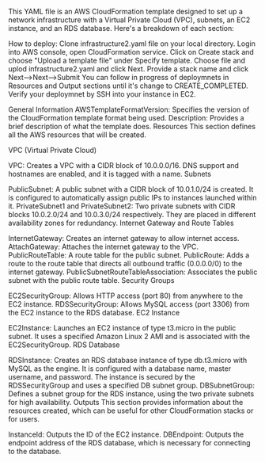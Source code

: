 This YAML file is an AWS CloudFormation template designed to set up a network infrastructure with a Virtual Private Cloud (VPC), subnets, an EC2 instance, and an RDS database. Here's a breakdown of each section:

How to deploy:
Clone infrastructure2.yaml file on your local directory.
Login into AWS console, open CloudFormation service.
Click on Create stack and choose "Upload a template file" under Specify template.
Choose file and uplod infrastructure2.yaml and click Next.
Provide a stack name and click Next-->Next-->Submit
You can follow in progress of deploymnets in Resources and Output sections until it's change to CREATE_COMPLETED.
Verify your deploymnet by SSH into your instance in EC2.

General Information
AWSTemplateFormatVersion: Specifies the version of the CloudFormation template format being used.
Description: Provides a brief description of what the template does.
Resources
This section defines all the AWS resources that will be created.

VPC (Virtual Private Cloud)

VPC: Creates a VPC with a CIDR block of 10.0.0.0/16. DNS support and hostnames are enabled, and it is tagged with a name.
Subnets

PublicSubnet: A public subnet with a CIDR block of 10.0.1.0/24 is created. It is configured to automatically assign public IPs to instances launched within it.
PrivateSubnet1 and PrivateSubnet2: Two private subnets with CIDR blocks 10.0.2.0/24 and 10.0.3.0/24 respectively. They are placed in different availability zones for redundancy.
Internet Gateway and Route Tables

InternetGateway: Creates an internet gateway to allow internet access.
AttachGateway: Attaches the internet gateway to the VPC.
PublicRouteTable: A route table for the public subnet.
PublicRoute: Adds a route to the route table that directs all outbound traffic (0.0.0.0/0) to the internet gateway.
PublicSubnetRouteTableAssociation: Associates the public subnet with the public route table.
Security Groups

EC2SecurityGroup: Allows HTTP access (port 80) from anywhere to the EC2 instance.
RDSSecurityGroup: Allows MySQL access (port 3306) from the EC2 instance to the RDS database.
EC2 Instance

EC2Instance: Launches an EC2 instance of type t3.micro in the public subnet. It uses a specified Amazon Linux 2 AMI and is associated with the EC2SecurityGroup.
RDS Database

RDSInstance: Creates an RDS database instance of type db.t3.micro with MySQL as the engine. It is configured with a database name, master username, and password. The instance is secured by the RDSSecurityGroup and uses a specified DB subnet group.
DBSubnetGroup: Defines a subnet group for the RDS instance, using the two private subnets for high availability.
Outputs
This section provides information about the resources created, which can be useful for other CloudFormation stacks or for users.

InstanceId: Outputs the ID of the EC2 instance.
DBEndpoint: Outputs the endpoint address of the RDS database, which is necessary for connecting to the database.
